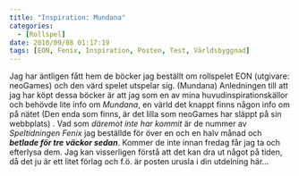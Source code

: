 ```yaml
---
title: "Inspiration: Mundana"
categories:
  - [Rollspel]
date: 2010/09/08 01:17:19
tags: [EON, Fenix, Inspiration, Posten, Test, Världsbyggnad]
---
```

 Jag har äntligen fått hem de böcker jag beställt om rollspelet EON (utgivare: neoGames) och den värd spelet utspelar sig. (Mundana) Anledningen till att jag har köpt dessa böcker är att jag som en av mina huvudinspirationskällor och behövde lite info om _Mundana_, en värld det knappt finns någon info om på nätet (Den enda som finns, är det lilla som neoGames har släppt på sin webbplats) . Vad som _däremot inte har kommit_ är de nummer av _Speltidningen Fenix_ jag beställde för över en och en halv månad och **_betlade för tre väckor sedan_**. Kommer de inte innan fredag får jag ta och efterlysa dem. Jag kan visserligen förstå att det kan dra ut något på tiden, då det ju är ett litet förlag och f.ö. är posten urusla i din utdelning här...
